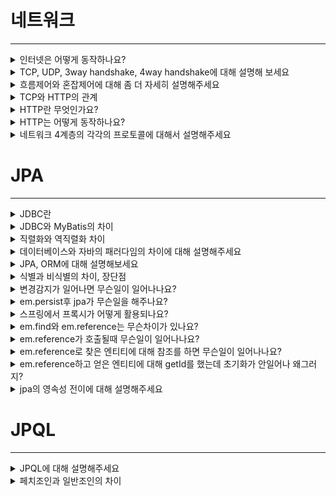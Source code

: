 # 네트워크
---
<details>
<summary>인터넷은 어떻게 동작하나요?</summary>
<div markdown="1">
  <br>
인터넷은 TCP/IP 프로토콜을 사용해 형성된 네트워크를 의미합니다.<br>
이 말을 이해하기 위해선 TCP/IP프로토콜에 대해서 그리고 네트워크에 대해서 이해가 수반되어야하는데요. <br>
TCP/IP프로토콜이란 컴퓨터와 컴퓨터 사이에 데이터를 주고받을때 사용하는 일종의 규약입니다. <br>
또한 네트워크는 컴퓨터와 컴퓨터가 그물망 처럼 연결된 형태를 의미합니다.<br>
처음에 컴퓨터와 컴퓨터는 물리적으로 연결이 돼야했습니다. <br>
하지만 그런 점이 매우 불편하기 때문에 라우터가 등장했어요. <br>
라우터는 컴퓨터와 컴퓨터사이의 연결만을 해주는 작은 컴퓨터라고 볼 수 있어요.<br>
라우터가 한대 중심에 있고 컴퓨터는 라우터 한대에 연결을 하죠.<br>
그리고 라우터는 요청을 받아서 제대로 된 목적지까지 전송을 해줍니다.<br>
하지만 이런 라우터를 설치하더라도 장거리에 있는 라우터와 라우터를 연결해야할 일이 생깁니다.<br>
우리의 조상들은 이 라우터를 연결하는 것 말고, 기존의 전화선을 사용하기로 결정합니다.<br>
기존의 전화선을 사용하기 위해선 전화신호와 네트워크 신호를 변환해주는 기계가 필요하고, 그 기계가 모뎀입니다.<br>
컴퓨터는 라우터에 연결이 되고, 라우터는 모뎀에 연결이 되고, 모뎀은 그 신호를 아날로그 신호로 바꾸어서 이미 설치되어있는 전화기기 사이에 통신을 합니다. <br>
그리고 현 네트워크에서 도달하려는 네트워크로 신호를 보내기 위해 ISP로 연결을 해주어야합니다. <br>
그렇게 되면 우리가 현재 인터넷이라고 부르는 형태에 매우 가까워지게 됩니다.<br>
</div>
</details>
<details>
<summary>TCP, UDP, 3way handshake, 4way handshake에 대해 설명해 보세요 </summary>
<div markdown="2">
  <br>
TCP와 UDP는 전송계층의 프로토콜중 잘 알려진 프로토콜입니다.<br>
TCP는 UDP와는 다르게 연결을 지향하는 프로토콜로 핸드쉐이킹 방식을 이용해서 서로의 연결이 잘 되었음을, 잘끊겼음을 확인하는 과정이 들어가게 됩니다.<br>
그렇기 때문에 UDP보다는 느리다는 단점이 있습니다. <br>
하지만 높은 신뢰성을 유지하기 때문에 신뢰성이 필요한 곳에서 TCP를 사용합니다. <br>
그 외에도 흐름제어나 혼잡제어같은 일을 합니다. <br>
흐름제어는 받는쪽 버퍼 오버플로우를 방지하기 위해 데이터 처리 속도를 제어하는 것이고, <br>
혼잡제어는 전송하는 패킷수를 조절하여 혼잡이 일어나는 것을 막는 일입니다. <br>
UDP는 그에 반해 데이터를 받았음을 확인하는 과정이 없습니다. <br>
그렇기때문에 신뢰성은 낮지만 빠르다는 장점이 있습니다. <br>
그래서 UDP는 신뢰성보단 연속성이 중요한곳에 쓰입니다.<br>
3 way handshake는 TCP의 연결을 초기화할때 사용합니다. <br>
연결 요청에 대한 SYN을 보내고 그에 대한 답장으로 SYN에 1을 더해서 ACK와 함께 답장을 보냅니다. 그리고 또 그에 대한 답장으로 ACK를 보냅니다.<br>
4 way handshake는 세션을 종료하기 위해 사용됩니다. Client가 FIN 패킷을 보내면 서버는 FIN을 잘받았다는 의미로 ACK를 보냅니다.<br>
그리고 서버는 남은 데이터들을 다 보냈을때 FIN을 보냅니다. client는 서버에게로부터 FIN이 도착하면 잘받았다는 의미로 ACK를 보내게 됩니다.<br>
</div>
</details>

<details>
<summary>흐름제어와 혼잡제어에 대해 좀 더 자세히 설명해주세요 </summary>
<div markdown="3">
  <br>
흐름제어는 sender와 receiver의 데이터 처리 속도 차이를 제어하기 위한 기법으로, receiver의 버퍼가 감당할 수 없는 속도로 데이터가 전송되어 버퍼 오버플로우가 <br>
생기는 것을 방지하기 위해 데이터 전송 속도를 제어하는 것이 흐름제어이다..<br>
<br>
혼잡제어는 sender의 데이터 전달 속도와 네트워크 데이터 처리 속도 차이를 해결하기 위한 기법이다.<br>
한 라우터에 데이터가 몰려 모든 데이터를 처리할 수 없는 경우, 각 sender들은 데이터를 라우터에 재전송 하게되고 이로인해 혼잡이 가중되어 오버플로우나 데이터 손실이 발생한다.<br>
이와 같은 네트워크 혼잡을 방지하기 위해 sender의 데이터 전송 속도를 제어하는 것이 혼잡제어이다.<br>
<br>
흐름제어와 혼잡제어의 차이는 결국
호스트(컴퓨터)와 호스트간의 데이터 처리인가, 호스트와 네트워크 상의 데이터 처리인가의 차이.<br>
</div>
</details>

<details>
<summary>TCP와 HTTP의 관계</summary>
<div markdown="4">
  <br>
HTTP는 응용계층 프로토콜, TCP는 전송계층 프로토콜이다. HTTP는 TCP 기반 위에서 만들어졌기 때문에 TCP 성격을 모두 포함한다.<br>
</div>
</details>

<details>
<summary>HTTP란 무엇인가요?</summary>
<div markdown="5">
  <br>
HTTP는 TCP/IP위에서 동작하는 텍스트 기반의 통신규약입니다. <br>
HTTP는 연결상태를 유지하지 않는 비연결성 프로토콜입니다. 이러한 단점을 극복하기 위해 세션이나 쿠키 등을 활용합니다 <br>
</div>
</details>

<details>
<summary>HTTP는 어떻게 동작하나요?</summary>
<div markdown="6">
  <br>
먼저 사용자가 웹브라우저에 URL을 입력합니다.<br> 그러면 DNS로 요청이 가게되는데요 그래서 도메인 이름을 IP주소로 바꿔줘서 그 주소로 요청이 가게 됩니다.<br> 웹서버와 TCP연결을 시도하게 되고, 연결됐음을 확인한 이후에 클라이언트가 서버에게 HTTP 요청을 하게 됩니다. <br>서버는 클라에게 응답을 보내게 되고 응답이 끝났음을 확인하면 TCP연결을 끊게 됩니다. 이걸 매번 반복합니다. <br>
</div>
</details>

<details>
<summary>네트워크 4계층의 각각의 프로토콜에 대해서 설명해주세요</summary>
<div markdown="7">
  <br>
클라이언트와 서버에 해당하는 컴퓨터 두개를 가져왔다 그리고 이 둘을 케이블로 연결한다<br>
그럼 이때 사용되는 계층이 네트워크 인터페이스 계층이다<br>
하지만 둘이 매우 멀리 떨어져있다고 가정하다. 이때 인터넷이 필요하고 인터넷은 케이블의 역할을 대신한다<br>
이때 인터넷 계층이 필요하다 즉, 인터넷을 거쳐야한다<br>
하지만 이렇게 인터넷계층으로만 통신을 하다보면 한계가 있다. 비연결성과 비신뢰성에있다<br>
비연결성 - 연결되어있지 않은 상태여도 패킷을 전송한다<br>
비신뢰성 - 중간에 패킷이 사라지거나 순서대로 오지 않아도 이런부분에 대해 체크를 하지 않는다<br>
프로그램 구분 - 같은 ip를 사용하는 서버에서 통신하는 애플리케이션이라면 둘을 어떻게 구분할 것인가?<br>
이러한 IP 프로토코르이 한계를 극복하는 방법이 TCP프로토콜이다<br>
그래서 TCP를 계층이 추가된다. 그러니까 인터넷계층까지로만 통신을 하다보면 비연결성과 비신뢰성 등 여러 문제가 생기는데 전송계층까지로 범위를 넓혀서 사용하게되면
이 문제를 해결할 수 있다 <br>
</div>
</details>

# JPA
---
<details>
<summary>JDBC란</summary>
<div markdown="8">
  <br>
  자바애플리케이션과 디비의 통신을 가능하게 해주는 API
<br>
</div>
</details>

<details>
<summary>JDBC와 MyBatis의 차이</summary>
<div markdown="8">
  <br>
JDBC한 파일에서는  SQL작성, DB연결, Java언어가 모두 존재하기때문에 재사용성이 좋지 않다. 하지만 마바는 SQL문과 자바언어를 분리한다
<br>
JDBC에서는 매번 파라미터 매핑을 해줬어야하는데 마바에서는 자동으로해준다
<br>
</div>
</details>

<details>
<summary>직렬화와 역직렬화 차이</summary>
<div markdown="8">
  <br>
  직렬화: 객체를 전송가능한 연속적인 데이터로 만드는것<br>
  역직렬화: 연속적인데이터 -> 객체 변환
<br>
</div>
</details>

<details>
<summary>데이터베이스와 자바의 패러다임의 차이에 대해 설명해주세요</summary>
<div markdown="8">
  <br>
  1. 상속구현방법<br>
  - 자바는 객체지향패러다임을 이용해서 상속을 구현합니다. 하지만 디비에는 이러한 상속개념이 없죠. <br>
  - 자바에서는 우리가 배웠던 방식대로 상속을 하면된다. <br>하지만 디비에서는 상속의 개념이 없다. 예를들어 상속을 하려면
한테이블에 모두 데이터를 몰아넣는방식이나 여러 테이블을 둬서 하나의 데이터를 저장할때 상속관계인 테이블 각각에 insert쿼리를 날리는
불편한 작업을 해야한다.<br>이건 jdbc를 쓸때의 애기고 jpa를 만약 사용한다면 save메서드하나로 상속관계인 테이블 각각에 insert쿼리를 알아서 날려줄 수 있다<br>
즉, 개발자는 save메서드만 호출하고 jpa가 알아서 insert쿼리를 만들어서 디비로 요청을 보낸다는것이다. 그게 가능하다<br>
  2. 참조<br>
  - 자바에서는 객체를 참조할 수 있습니다. 디비는 fk로 참조를 대신합니다<br>
  - 자바에서의 객체는 참조를 통해서 연관관계에 있는 객체를 조회하고 탐색한다.<br>
반면에 디비의 테이블은 외래키를 사용하여 다른테이블과 연관관계를 맺고 조인을 사용해서 연관된 테이블을 조회할 수 있따<br>
우리가 디비의 패러다임에 맞춰서 id값을 필드로 저장하게되면 작성할땐 편리하지만 참조를 이용해야할땐 불편하다<br>
id값으로 조회를 매번 해와야하기 때문이다. 이러게 되면 객체지향적인 코드라고 할 수 없다<br>
그렇다고 id값이 아닌 team이라는 entity자체를 필드에 넣기에는 디비에 넣을때마다 매번 getid를 해주어야한다.<br>
참조에서도 패러다임의 불일치가발생하고 있다. 이를 해결해주는 것이 jpa다. <br>
  3. 비교<br>
  - 객체는 마음껏 객체그래프를 탐색할 수 있어야하는데 쿼리문에 따라서 그 객체가 있을수도있고 없을 수도 있어요
그래서 마음껏 객체 그래프를 탐색하는게 힘들어요 그 값이 있을지 없을지 모르니까요<br>
  4. 객체그래프탐색<br>
  - 디비에서는 식별자로 각 row를 구분하는데 자바에서는 동등성, 동일성비교를 할 수 있어요
<br>
</div>
</details>

<details>
<summary>JPA, ORM에 대해 설명해보세요</summary>
<div markdown="8">
  <br>
  - 마바까지 섞어서 얘기해보자면, 마바는 쿼리문의 결과를 객체에 매핑하는 sql mapper의 기술의 예고 jpa는 테이블을 객체에 매핑시키는 orm기술의 예예요<br>
  - 위에서 얘기했던 패러다임의 불일치 문제를 개발자 대신 해결해주는게 orm입니다<br>
<br>
</div>
</details>

<details>
<summary>식별과 비식별의 차이, 장단점</summary>
<div markdown="8">
  <br>
  식별: 부모의 pk를 fk로 사용하는것<br>
  비식별: 부모의 pk를 자신의 pk로도 사용하는것<br>
  식별관계는 조인할때 키의 수가 늘어나니까 복잡해진다. 그리고 식별관계를 구현하려면 번거롭다. 하지만 특정상황에서 조인없이 탐색할 수 있다 예를들면 부모id값이 2 인 모든 자식 조회하는일
<br>
</div>
</details>

<details>
<summary>변경감지가 일어나면 무슨일이 일어나나요?</summary>
<div markdown="8">
  <br>
  1. flush()메서드가 호출되면 .. <br>
  2. 스냅샷과 비교하여 달라진 부분은 쓰기지연저장소로 보낸다 <br>
  3. 디비에 flush한다 <br>
  4. 디비에 commit한다 <br>
  - flush:쓰기지연저장소에 있는 것들을 디비에 반영한다는 얘기. 하지만 commit까지 완료가 돼야 디비에 완전히 반영됨<br>
<br>
</div>
</details>

<details>
<summary>em.persist후 jpa가 무슨일을 해주나요?</summary>
<div markdown="8">
  <br>
 entity분석<br>
sql문 작성<br>
JDBC API사용<br>
페러다임불일치해결<br>
<br>
</div>
</details>

<details>
<summary>스프링에서 프록시가 어떻게 활용되나요?</summary>
<div markdown="8">
  <br>
  프록시 객체는 가짜객체를 의미합니다. 매번 연관된객체를 불러오는것보다 실제사용시점까지 불러오는것을 미루면 성능상 이점이 있습니다.<br>
<br>
</div>
</details>

<details>
<summary>em.find와 em.reference는 무슨차이가 있나요?</summary>
<div markdown="8">
  <br>
 em.find:메서드 호출하자마자 디비에 조회쿼리날림 <br>
 em.reference:사용시점에 디비에 쿼리날림
<br>
</div>
</details>

<details>
<summary>em.reference가 호출될때 무슨일이 일어나나요?</summary>
<div markdown="8">
  <br>
 db를 조회하지도, 실제 엔티티객체를 생성하지도 않는다. 실제 엔티티객체를 상속받은 프록시 객체를 만들 뿐이다.
<br>
</div>
</details>

<details>
<summary>em.reference로 찾은 엔티티에 대해 참조를 하면 무슨일이 일어나나요?</summary>
<div markdown="8">
  <br>
 1. 영속성컨텍스트에 초기화요청
 2. 영속성컨텍스트에 없다면 디비로 요청해서 초기화해와서 실제 엔티티객체를 생성해온다 
<br>
</div>
</details>

<details>
<summary>em.reference하고 얻은 엔티티에 대해 getId를 했는데 초기화가 안일어나 왜그러지?</summary>
<div markdown="8">
  <br>
 id는 프록시 객체도 기억하고 있다. 그래서 초기화가 일어나지않는다 그래서 연관관계 설정할땐 id값만 필요하니 이땐 초기화과정이 필요가 없다
<br>
</div>
</details>

<details>
<summary>jpa의 영속성 전이에 대해 설명해주세요</summary>
<div markdown="8">
  <br>
 flush시 영속성 전이가 일어납니다. 그래서 연관되어있다면각각에 대해 쿼리를 만들어서 jpa가 디비에 대신 요청해줍니다
<br>
</div>
</details>

# JPQL
---
<details>
<summary>JPQL에 대해 설명해주세요</summary>
<div markdown="8">
  <br>
 엔티티를 대상으로 쿼리하는 객체지향쿼리예요. JPQL을 JPA에 의해 결국 SQL로 변환돼요<br>
  SQL을 추상화하기 때문에 DBMS에 의존적이지않아요
<br>
</div>
</details>

<details>
<summary>페치조인과 일반조인의 차이</summary>
<div markdown="8">
  <br>
 페치조인: 연관관계를 불러오는것<br>
  일반조인: sql결과문에 추가시키는것<br>
  - jpql은 결과를 반환할때 연관관계를 고려하지 않는다. 그래서 일반조인의 경우 team을조회했을때 team의 멤버변수인 members까지 조회해오지 않는것이다
<br>
</div>
</details>

